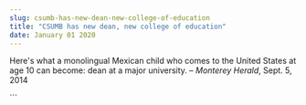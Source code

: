 ```yaml
---
slug: csumb-has-new-dean-new-college-of-education
title: "CSUMB has new dean, new college of education"
date: January 01 2020
---
```


 
<p>
  Here's what a monolingual Mexican child who comes to the United States at age
  10 can become: dean at a major university. – <em>Monterey Herald</em>, Sept.
  5, 2014
</p>
```
